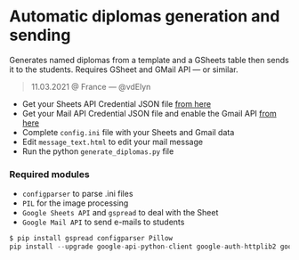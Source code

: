 # Automatic diplomas generation and sending

Generates named diplomas from a template and a GSheets table then sends it to the students. Requires GSheet and GMail API — or similar.
> 11.03.2021 @ France — @vdElyn

- Get your Sheets API Credential JSON file [from here](https://gspread.readthedocs.io/en/latest/)
- Get your Mail API Credential JSON file and enable the Gmail API [from here](https://developers.google.com/gmail/api/quickstart/python)
- Complete `config.ini` file with your Sheets and Gmail data
- Edit `message_text.html` to edit your mail message
- Run the python `generate_diplomas.py` file

### Required modules
- `configparser` to parse .ini files
- `PIL` for the image processing
- `Google Sheets API` and `gspread` to deal with the Sheet
- `Google Mail API` to send e-mails to students


```python
$ pip install gspread configparser Pillow
pip install --upgrade google-api-python-client google-auth-httplib2 google-auth-oauthlib```
